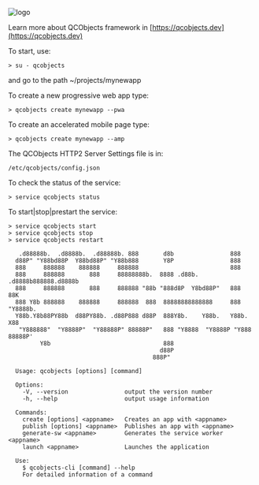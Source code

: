 ![logo](https://qcobjects.dev/qcobjects_01.png)

Learn more about QCObjects framework in [https://qcobjects.dev](https://qcobjects.dev)

To start, use:
```shell
> su - qcobjects
```
and go to the path ~/projects/mynewapp

To create a new progressive web app type:
```shell
> qcobjects create mynewapp --pwa
```

To create an accelerated mobile page type:
```shell
> qcobjects create mynewapp --amp
```

The QCObjects HTTP2 Server Settings file is in:
```shell
/etc/qcobjects/config.json
```

To check the status of the service:
```shell
> service qcobjects status
```

To start|stop|prestart the service:
```shell
> service qcobjects start
> service qcobjects stop
> service qcobjects restart
```

```shell
   .d88888b.  .d8888b.  .d88888b. 888       d8b                888
  d88P" "Y88bd88P  Y88bd88P" "Y88b888       Y8P                888
  888     888888    888888     888888                          888
  888     888888       888     88888888b.  8888 .d88b.  .d8888b888888.d8888b
  888     888888       888     888888 "88b "888d8P  Y8bd88P"   888   88K
  888 Y8b 888888    888888     888888  888  88888888888888     888   "Y8888b.
  Y88b.Y8b88PY88b  d88PY88b. .d88P888 d88P  888Y8b.    Y88b.   Y88b.      X88
   "Y888888"  "Y8888P"  "Y88888P" 88888P"   888 "Y8888  "Y8888P "Y888 88888P'
         Y8b                                888
                                           d88P
                                         888P"

  Usage: qcobjects [options] [command]

  Options:
    -V, --version                output the version number
    -h, --help                   output usage information

  Commands:
    create [options] <appname>   Creates an app with <appname>
    publish [options] <appname>  Publishes an app with <appname>
    generate-sw <appname>        Generates the service worker  <appname>
    launch <appname>             Launches the application

  Use:
    $ qcobjects-cli [command] --help
    For detailed information of a command

```
